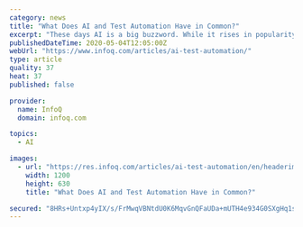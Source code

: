 ```yaml
---
category: news
title: "What Does AI and Test Automation Have in Common?"
excerpt: "These days AI is a big buzzword. While it rises in popularity, the controversy surrounding it flourishes as well. We will demystify AI, and see how it is already embedded in our everyday life, and then you are going to learn about how we (The folks at Testim."
publishedDateTime: 2020-05-04T12:05:00Z
webUrl: "https://www.infoq.com/articles/ai-test-automation/"
type: article
quality: 37
heat: 37
published: false

provider:
  name: InfoQ
  domain: infoq.com

topics:
  - AI

images:
  - url: "https://res.infoq.com/articles/ai-test-automation/en/headerimage/ai-test-automation-h-1588323699366.jpg"
    width: 1200
    height: 630
    title: "What Does AI and Test Automation Have in Common?"

secured: "8HRs+Untxp4yIX/s/FrMwqVBNtdU0K6MqvGnQFaUDa+mUTH4e934G0SXgHq1srgSnbDWQ4cmfj4F9vsQ9Zq+FbQd9jLGp3JuAiOVbOIffbr4Tv4FumQOJqaiXTb2XjHiqQbfhEwUhsYFUNnqnca3VqqthlCSRjAkECXg0+U+7T8YL644SQKtot2pRZ+kyQz7/9N1r3/keIIqEpOmPis+tvis+DiO0xHADeHiiSGqW0ED93rx4/jpdN/xv6w9+wXKkeAjLGctRQpNeEoW5VHEn6xJEtaADvwLuziQA0IzLqb45uIHyaYSWd9mZhymKZwe;LEPmjcc1JkW20NS/WXy92A=="
---
```


